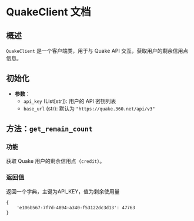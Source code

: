 # QuakeClient 文档

## 概述

`QuakeClient` 是一个客户端类，用于与 Quake API 交互，获取用户的剩余信用点信息。

## 初始化

- **参数**：
  - `api_key` (List[str]): 用户的 API 密钥列表
  - `base_url` (str): 默认为 `"https://quake.360.net/api/v3"`

## 方法：`get_remain_count`

### 功能

获取 Quake 用户的剩余信用点（`credit`）。

### 返回值

返回一个字典，主键为API_KEY，值为剩余使用量

```text
{
    'e106b567-7f7d-4894-a340-f53122dc3d13': 47763
}
```